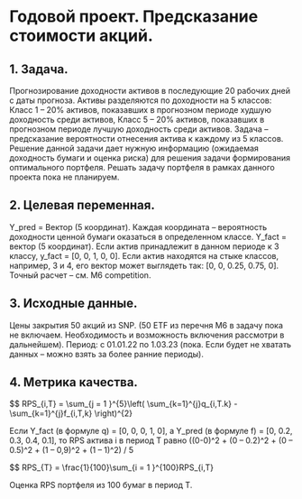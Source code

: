 # Годовой проект. Предсказание стоимости акций.

## 1. Задача.

Прогнозирование доходности активов в последующие 20 рабочих дней с даты прогноза.
Активы разделяются по доходности на 5 классов:
Класс 1 – 20% активов, показавших в прогнозном периоде худшую доходность среди активов,
Класс 5 – 20% активов, показавших в прогнозном периоде лучшую доходность среди активов.
Задача – предсказание вероятности отнесения актива к каждому из 5 классов. 
Решение данной задачи дает нужную информацию (ожидаемая доходность бумаги и оценка риска) для решения задачи формирования оптимального портфеля. 
Решать задачу портфеля в рамках данного проекта пока не планируем. 

## 2. Целевая переменная.

Y_pred = Вектор (5 координат). Каждая координата – вероятность доходности ценной бумаги оказаться в определенном классе.
Y_fact = вектор (5 координат). Если актив принадлежит в данном периоде к 3 классу, y_fact = [0, 0, 1, 0, 0]. Если актив находятся на стыке классов, 
например, 3 и 4, его вектор может выглядеть так: [0, 0, 0.25, 0.75, 0]. Точный расчет – см. M6 competition.

## 3. Исходные данные.

Цены закрытия 50 акций из SNP. (50 ETF из перечня M6 в задачу пока не включаем. Необходимость и возможность включения рассмотри в дальнейшем).
Период: с 01.01.22 по 1.03.23 (пока. Если будет не хватать данных – можно взять за более ранние периоды).

## 4. Метрика качества.

$$ RPS_{i,T} = \sum_{j = 1 }^{5}\left( \sum_{k=1}^{j}q_{i,T.k} -\sum_{k=1}^{j}f_{i,T,k} \right)^{2}

Если Y_fact (в формуле q) = [0, 0, 0, 1, 0], а Y_pred (в формуле f) = [0, 0.2, 0.3, 0.4, 0.1], 
то RPS актива i в период Т равно ((0-0)^2 + (0 – 0.2)^2 + (0 – 0.5)^2 + (1 – 0,9)^2 + (1 – 1)^2) / 5 

$$ RPS_{T} = \frac{1}{100}\sum_{i = 1 }^{100}RPS_{i,T}

Оценка RPS портфеля из 100 бумаг в период Т.

